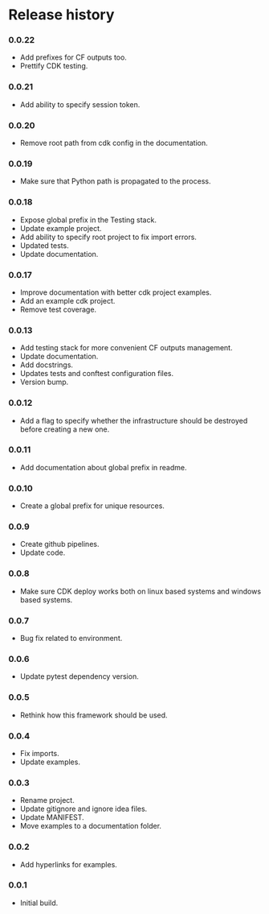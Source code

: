 # Release history

### 0.0.22
* Add prefixes for CF outputs too.
* Prettify CDK testing.

### 0.0.21
* Add ability to specify session token.

### 0.0.20
* Remove root path from cdk config in the documentation.

### 0.0.19
* Make sure that Python path is propagated to the process.

### 0.0.18
* Expose global prefix in the Testing stack.
* Update example project.
* Add ability to specify root project to fix import errors.
* Updated tests.
* Update documentation.

### 0.0.17
* Improve documentation with better cdk project examples.
* Add an example cdk project.
* Remove test coverage.

### 0.0.13
* Add testing stack for more convenient CF outputs management.
* Update documentation.
* Add docstrings.
* Updates tests and conftest configuration files.
* Version bump.

### 0.0.12
* Add a flag to specify whether the infrastructure should be destroyed
before creating a new one.

### 0.0.11
* Add documentation about global prefix in readme.

### 0.0.10
* Create a global prefix for unique resources.

### 0.0.9
* Create github pipelines.
* Update code.

### 0.0.8
* Make sure CDK deploy works both on linux based systems and windows based systems.

### 0.0.7
* Bug fix related to environment.

### 0.0.6
* Update pytest dependency version.

### 0.0.5
* Rethink how this framework should be used.

### 0.0.4
* Fix imports.
* Update examples.

### 0.0.3
* Rename project.
* Update gitignore and ignore idea files.
* Update MANIFEST.
* Move examples to a documentation folder.

### 0.0.2
* Add hyperlinks for examples.

### 0.0.1
* Initial build.